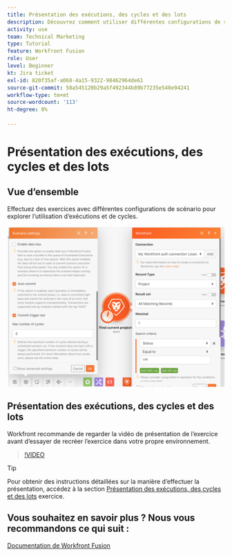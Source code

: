 ```yaml
---
title: Présentation des exécutions, des cycles et des lots
description: Découvrez comment utiliser différentes configurations de scénario pour explorer l’utilisation d’exécutions et de cycles dans [!DNL Adobe Workfront Fusion].
activity: use
team: Technical Marketing
type: Tutorial
feature: Workfront Fusion
role: User
level: Beginner
kt: Jira ticket
exl-id: 820f35af-a068-4a15-9322-98462964de61
source-git-commit: 58a545120b29a5f492344b89b77235e548e94241
workflow-type: tm+mt
source-wordcount: '113'
ht-degree: 0%

---
```


# Présentation des exécutions, des cycles et des lots

## Vue d’ensemble

Effectuez des exercices avec différentes configurations de scénario pour explorer l’utilisation d’exécutions et de cycles.

![Image des paramètres d’exécution et de cycle](assets/execution-history-and-scheduling-6.png)

## Présentation des exécutions, des cycles et des lots

Workfront recommande de regarder la vidéo de présentation de l’exercice avant d’essayer de recréer l’exercice dans votre propre environnement.

>[!VIDEO](https://video.tv.adobe.com/v/335286/?quality=12)

>[!TIP]
>
>Pour obtenir des instructions détaillées sur la manière d’effectuer la présentation, accédez à la section [Présentation des exécutions, des cycles et des lots](https://experienceleague.adobe.com/docs/workfront-learn/tutorials-workfront/fusion/exercises/exploring-runs-cycles-and-bundles.html?lang=en) exercice.


## Vous souhaitez en savoir plus ? Nous vous recommandons ce qui suit :

[Documentation de Workfront Fusion](https://experienceleague.adobe.com/docs/workfront/using/adobe-workfront-fusion/workfront-fusion-2.html?lang=en)

